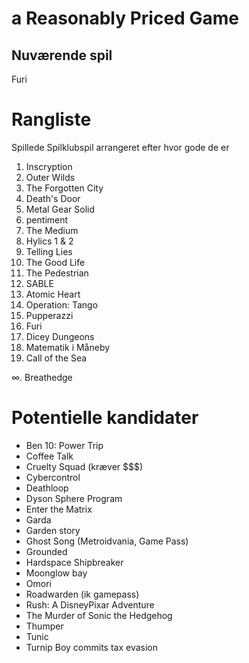 # a Reasonably Priced Game

## Nuværende spil

Furi

# Rangliste

Spillede Spilklubspil arrangeret efter hvor gode de er

1. Inscryption
2. Outer Wilds
3. The Forgotten City
4. Death's Door
5. Metal Gear Solid
6. pentiment
7. The Medium
8. Hylics 1 & 2
9. Telling Lies
10. The Good Life
11. The Pedestrian
12. SABLE
13. Atomic Heart
14. Operation: Tango
15. Pupperazzi
16. Furi
17. Dicey Dungeons
18. Matematik i Måneby
19. Call of the Sea


∞. Breathedge


# Potentielle kandidater

- Ben 10: Power Trip
- Coffee Talk
- Cruelty Squad (kræver $$$)
- Cybercontrol
- Deathloop
- Dyson Sphere Program
- Enter the Matrix
- Garda
- Garden story
- Ghost Song (Metroidvania, Game Pass)
- Grounded
- Hardspace Shipbreaker
- Moonglow bay
- Omori
- Roadwarden (ik gamepass)
- Rush: A DisneyPixar Adventure
- The Murder of Sonic the Hedgehog
- Thumper
- Tunic
- Turnip Boy commits tax evasion
